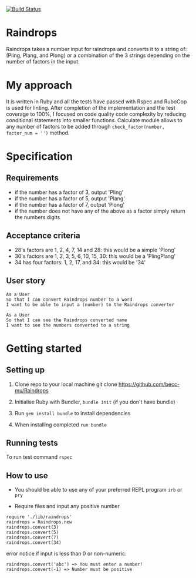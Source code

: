 [![Build Status](https://travis-ci.org/becc-mu/Raindrops.svg?branch=master)](https://travis-ci.org/becc-mu/Raindrops)

# Raindrops

Raindrops takes a number input for raindrops and converts it to a string of: (Pling, Plang, and Plong) or a combination of the 3 strings depending on the number of factors in the input.

# My approach

It is written in Ruby and all the tests have passed with Rspec and RuboCop is used for linting.
After completion of the implementation and the test coverage to 100%, I focused on code quality code complexity by reducing conditional statements into smaller functions. Calculate module allows to any number of factors to be added through `check_factor(number, factor_num = '')` method.


# Specification

## Requirements
* if the number has a factor of 3, output 'Pling'
* if the number has a factor of 5, output 'Plang'
* if the number has a factor of 7, output 'Plong'
* if the number does not have any of the above as a factor simply return the numbers digits

## Acceptance criteria

* 28's factors are 1, 2, 4, 7, 14 and 28: this would be a simple 'Plong'
* 30's factors are 1, 2, 3, 5, 6, 10, 15, 30: this would be a 'PlingPlang'
* 34 has four factors: 1, 2, 17, and 34: this would be '34'

## User story

```
As a User
So that I can convert Raindrops number to a word
I want to be able to input a (number) to the Raindrops converter

As a User
So that I can see the Raindrops converted name
I want to see the numbers converted to a string
```


# Getting started

## Setting up

1. Clone repo to your local machine git clone https://github.com/becc-mu/Raindrops
2.  Initialise Ruby with Bundler, `bundle init` (if you don't have bundle)

3. Run `gem install bundle` to install dependencies

4. When installing completed `run bundle`

## Running tests
To run test command `rspec`

## How to use
* You should be able to use any of your preferred REPL program `irb` or `pry`

* Require files and input any positive number

```
require './lib/raindrops'
raindrops = Raindrops.new
raindrops.convert(3)
raindrops.convert(5)
raindrops.convert(7)
raindrops.convert(34)

```
error notice if input is less than 0 or non-numeric:

```
raindrops.convert('abc') => You must enter a number!
raindrops.convert(-1) => Number must be positive

```
